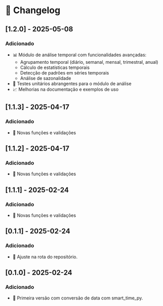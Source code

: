 # 📜 Changelog


## [1.2.0] - 2025-05-08
### Adicionado
- 📊 Módulo de análise temporal com funcionalidades avançadas:
  - Agrupamento temporal (diário, semanal, mensal, trimestral, anual)
  - Cálculo de estatísticas temporais
  - Detecção de padrões em séries temporais
  - Análise de sazonalidade
- 🧪 Testes unitários abrangentes para o módulo de análise
- 📈 Melhorias na documentação e exemplos de uso

## [1.1.3] - 2025-04-17
### Adicionado
- 🚀 Novas funções e validações

## [1.1.2] - 2025-04-17
### Adicionado
- 🚀 Novas funções e validações

## [1.1.1] - 2025-02-24
### Adicionado
- 🚀 Novas funções e validações

## [0.1.1] - 2025-02-24
### Adicionado
- 🚀 Ajuste na rota do repositório.

## [0.1.0] - 2025-02-24
### Adicionado
- 🚀 Primeira versão com conversão de data com smart_time_py.
